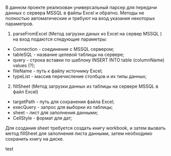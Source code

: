 В данном проекте реализован универсальный парсер для передачи данных с сервера MSSQL в файлы Excel и обратно. Методы не полностью автоматические и требуют на вход указания некоторых параметров. 

1) parseFromExcel (Метод загрузки даных из Excel на сервер MSSQL ) на вход подаются следующие параметры:
 - Connection - соединение с MSSQL сервером;
 - tableSQL  - название целевой таблицы на сервере;
 - query - строка вставки по шаблону INSERT INTO table (columnName) values (?);
 - fileName - путь к файлу источнику Excel;
 - typeList - массив перечисление столбцов и их типы данных;
 
 2) fillSheet (Метод загрузки данных из таблицы на сервере MSSQL в файл Excel)
 - targetPath - путь для сохранения файла Excel;
 - execQuery - запрос для выборки из таблицы;
 - sheet - лист для заполнения данными;
 - CellStyle - формат для дат;
 
 Для создания  sheet требуется создать книгу workbook, и затем вызвать метод fillSheet для заполнения листа данными, затем необходимо сохранить книгу на диске. 

test
